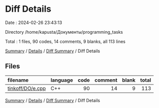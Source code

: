# Diff Details

Date : 2024-02-26 23:43:13

Directory /home/kapusta/Документы/programming_tasks

Total : 1 files,  90 codes, 14 comments, 9 blanks, all 113 lines

[Summary](results.md) / [Details](details.md) / [Diff Summary](diff.md) / Diff Details

## Files
| filename | language | code | comment | blank | total |
| :--- | :--- | ---: | ---: | ---: | ---: |
| [tinkoff/DO/e.cpp](/tinkoff/DO/e.cpp) | C++ | 90 | 14 | 9 | 113 |

[Summary](results.md) / [Details](details.md) / [Diff Summary](diff.md) / Diff Details